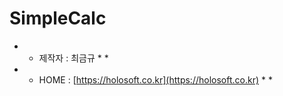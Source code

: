 # SimpleCalc    
* * 제작자 : 최금규 * *    
* * HOME : [https://holosoft.co.kr](https://holosoft.co.kr) * *
